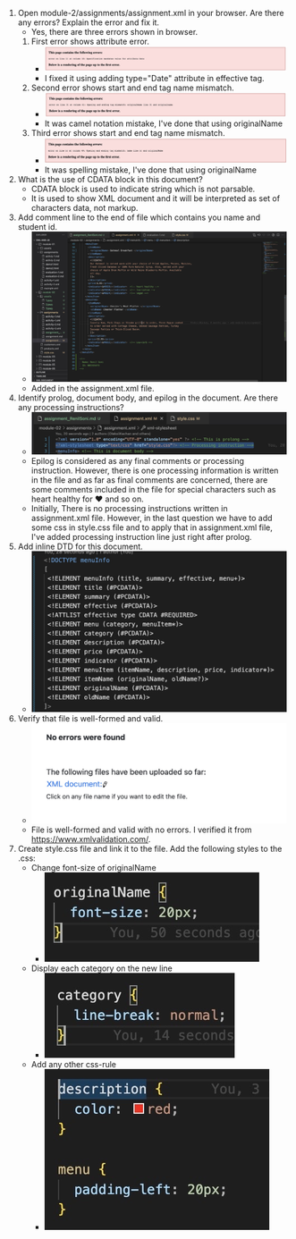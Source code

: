 1. Open module-2/assignments/assignment.xml in your browser. Are there any errors? Explain the error and fix it.
    - Yes, there are three errors shown in browser.
    1. First error shows attribute error.
        - ![image info](../assets/1.jpeg)
        - I fixed it using adding type="Date" attribute in effective tag.
    2. Second error shows start and end tag name mismatch.
        - ![image info](../assets/2.jpeg)
        - It was camel notation mistake, I've done that using originalName
    3. Third error shows start and end tag name mismatch.
        - ![image info](../assets/3.jpeg)
        - It was spelling mistake, I've done that using originalName
2. What is the use of CDATA block in this document?
    - CDATA block is used to indicate string which is not parsable.
    - It is used to show XML document and it will be interpreted as set of characters data, not markup.
3. Add comment line to the end of file which contains you name and student id.
    - ![image info](../assets/4.jpeg)
    - Added in the assignment.xml file.
4. Identify prolog, document body, and epilog in the document. Are there any processing instructions?
    - ![image info](../assets/5.jpeg)
    - Epilog is considered as any final comments or processing instruction. However, there is one processing information is written in the file and as far as final comments are concerned, there are some comments included in the file for special characters such as heart healthy for &#9829; and so on.
    - Initially, There is no processing instructions written in assignment.xml file. However, in the last question we have to add some css in style.css file and to apply that in assignment.xml file, I've added processing instruction line just right after prolog.
5. Add inline DTD for this document.
    - ![image info](../assets/6.jpeg)
6. Verify that file is well-formed and valid.
    - ![image info](../assets/7.jpeg)
    - File is well-formed and valid with no errors. I verified it from https://www.xmlvalidation.com/.
7. Create style.css file and link it to the file. Add the following styles to the .css:
    - Change font-size of originalName
        - ![image info](../assets/8.jpeg)
    - Display each category on the new line
        - ![image info](../assets/9.jpeg)
    - Add any other css-rule
        - ![image info](../assets/10.jpeg)